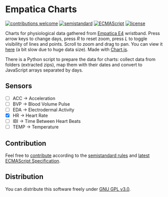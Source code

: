 # Empatica Charts

[![contributions welcome](https://img.shields.io/badge/contributions-welcome-brightgreen.svg)](https://github.com/berkerol/empatica-charts/issues)
[![semistandard](https://img.shields.io/badge/code%20style-semistandard-brightgreen.svg)](https://github.com/Flet/semistandard)
[![ECMAScript](https://img.shields.io/badge/ECMAScript-latest-brightgreen.svg)](https://www.ecma-international.org/ecma-262)
[![license](https://img.shields.io/badge/license-GNU%20GPL%20v3.0-blue.svg)](https://github.com/berkerol/empatica-charts/blob/master/LICENSE)

Charts for physiological data gathered from [Empatica E4](https://www.empatica.com/research/e4/) wristband. Press arrow keys to change days, press _R_ to reset zoom, press _L_ to toggle visibility of lines and points. Scroll to zoom and drag to pan. You can view it [here](https://berkerol.github.io/empatica-charts/empatica-charts.html) (a bit slow due to huge data size). Made with [Chart.js](https://www.chartjs.org).

There is a Python script to prepare the data for charts: collect data from folders (extracted zips), map them with their dates and convert to JavaScript arrays separated by days.

## Sensors

- [ ] ACC -> Acceleration
- [ ] BVP -> Blood Volume Pulse
- [ ] EDA -> Electrodermal Activity
- [x] HR -> Heart Rate
- [ ] IBI -> Time Between Heart Beats
- [ ] TEMP -> Temperature

## Contribution

Feel free to [contribute](https://github.com/berkerol/empatica-charts/issues) according to the [semistandard rules](https://github.com/Flet/semistandard) and [latest ECMAScript Specification](https://www.ecma-international.org/ecma-262).

## Distribution

You can distribute this software freely under [GNU GPL v3.0](https://github.com/berkerol/empatica-charts/blob/master/LICENSE).
